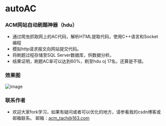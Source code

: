 # autoAC
### ACM网站自动刷题神器（hdu）
* 通过爬虫抓取网上的AC代码，解析HTML提取代码，使用C++语言和Socket编程
* 模拟http请求报文向网站提交代码。
* 将刷题过程存储至SQL Server数据库，供数据分析。
* 结果证明，刷题AC率可以达到60%，刷至hdu oj 17名，还算是不错。
### 效果图   
![image](http://img.blog.csdn.net/20151029211916114?watermark/2/text/aHR0cDovL2Jsb2cuY3Nkbi5uZXQv/font/5a6L5L2T/fontsize/400/fill/I0JBQkFCMA==/dissolve/70/gravity/Center)

### 联系作者
* 欢迎大家fork学习，如果有疑问或者可以优化的地方，请参看我的csdn博客或邮箱联系。
  邮箱：acm_tach@163.com 
     
